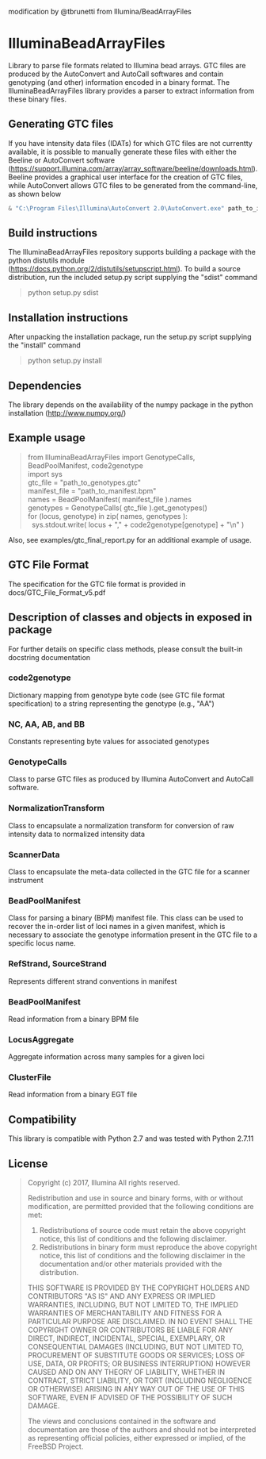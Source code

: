 modification by @tbrunetti from Illumina/BeadArrayFiles

# IlluminaBeadArrayFiles
Library to parse file formats related to Illumina bead arrays. GTC files are produced by the AutoConvert and AutoCall softwares and contain genotyping (and other) information encoded in a binary format. The IlluminaBeadArrayFiles library provides a parser to extract information from these binary files.

## Generating GTC files
If you have intensity data files (IDATs) for which GTC files are not currentty available, it is possible to manually generate these files with either the Beeline or AutoConvert software (https://support.illumina.com/array/array_software/beeline/downloads.html). Beeline provides a graphical user interface for the creation of GTC files, while AutoConvert allows GTC files to be generated from the command-line,  as shown below

```PowerShell
& "C:\Program Files\Illumina\AutoConvert 2.0\AutoConvert.exe" path_to_idat_folder path_to_output_folder manifest_file egt_file
```

## Build instructions
The IlluminaBeadArrayFiles repository supports building a package with the python distutils module (https://docs.python.org/2/distutils/setupscript.html). To build a source distribution, run the included setup.py script supplying the "sdist" command

>python setup.py sdist

## Installation instructions
After unpacking the installation package, run the setup.py script supplying the "install" command

>python setup.py install

## Dependencies
The library depends on the availability of the numpy package in the python installation (http://www.numpy.org/)

## Example usage

> from IlluminaBeadArrayFiles import GenotypeCalls, BeadPoolManifest, code2genotype  
> import sys  
> gtc_file = "path_to_genotypes.gtc"  
> manifest_file = "path_to_manifest.bpm"  
> names = BeadPoolManifest( manifest_file ).names  
> genotypes = GenotypeCalls( gtc_file ).get_genotypes()     
> for (locus, genotype) in zip( names, genotypes ):  
> &nbsp;&nbsp;sys.stdout.write( locus + "," + code2genotype[genotype] + "\n" )

Also, see examples/gtc_final_report.py for an additional example of usage. 

## GTC File Format
The specification for the GTC file format is provided in docs/GTC_File_Format_v5.pdf

## Description of classes and objects in exposed in package
For further details on specific class methods, please consult the built-in docstring documentation

### code2genotype
Dictionary mapping from genotype byte code (see GTC file format specification) to a string representing the genotype (e.g., "AA")

### NC, AA, AB, and BB
Constants representing byte values for associated genotypes

### GenotypeCalls
Class to parse GTC files as produced by Illumina AutoConvert and AutoCall software.

### NormalizationTransform
Class to encapsulate a normalization transform for conversion of raw intensity data to normalized intensity data

### ScannerData
Class to encapsulate the meta-data collected in the GTC file for a scanner instrument

### BeadPoolManifest
Class for parsing a binary (BPM) manifest file. This class can be used to recover the in-order list of loci names in a given manifest, which is necessary to associate the genotype information present in the GTC file to a specific locus name. 

### RefStrand, SourceStrand
Represents different strand conventions in manifest

### BeadPoolManifest
Read information from a binary BPM file

### LocusAggregate
Aggregate information across many samples for a given loci

### ClusterFile
Read information from a binary EGT file

## Compatibility
This library is compatible with Python 2.7 and was tested with Python 2.7.11

## License

>Copyright (c) 2017, Illumina
> All rights reserved.
>
> Redistribution and use in source and binary forms, with or without
> modification, are permitted provided that the following conditions are met:
>
>1. Redistributions of source code must retain the above copyright notice, this
>list of conditions and the following disclaimer.
>2. Redistributions in binary form must reproduce the above copyright notice,
>this list of conditions and the following disclaimer in the documentation
>and/or other materials provided with the distribution.
>
>THIS SOFTWARE IS PROVIDED BY THE COPYRIGHT HOLDERS AND CONTRIBUTORS "AS IS" AND
>ANY EXPRESS OR IMPLIED WARRANTIES, INCLUDING, BUT NOT LIMITED TO, THE IMPLIED
>WARRANTIES OF MERCHANTABILITY AND FITNESS FOR A PARTICULAR PURPOSE ARE
>DISCLAIMED. IN NO EVENT SHALL THE COPYRIGHT OWNER OR CONTRIBUTORS BE LIABLE FOR
>ANY DIRECT, INDIRECT, INCIDENTAL, SPECIAL, EXEMPLARY, OR CONSEQUENTIAL DAMAGES
>(INCLUDING, BUT NOT LIMITED TO, PROCUREMENT OF SUBSTITUTE GOODS OR SERVICES;
>LOSS OF USE, DATA, OR PROFITS; OR BUSINESS INTERRUPTION) HOWEVER CAUSED AND
>ON ANY THEORY OF LIABILITY, WHETHER IN CONTRACT, STRICT LIABILITY, OR TORT
>(INCLUDING NEGLIGENCE OR OTHERWISE) ARISING IN ANY WAY OUT OF THE USE OF THIS
>SOFTWARE, EVEN IF ADVISED OF THE POSSIBILITY OF SUCH DAMAGE.
>
>The views and conclusions contained in the software and documentation are those
>of the authors and should not be interpreted as representing official policies,
>either expressed or implied, of the FreeBSD Project.




